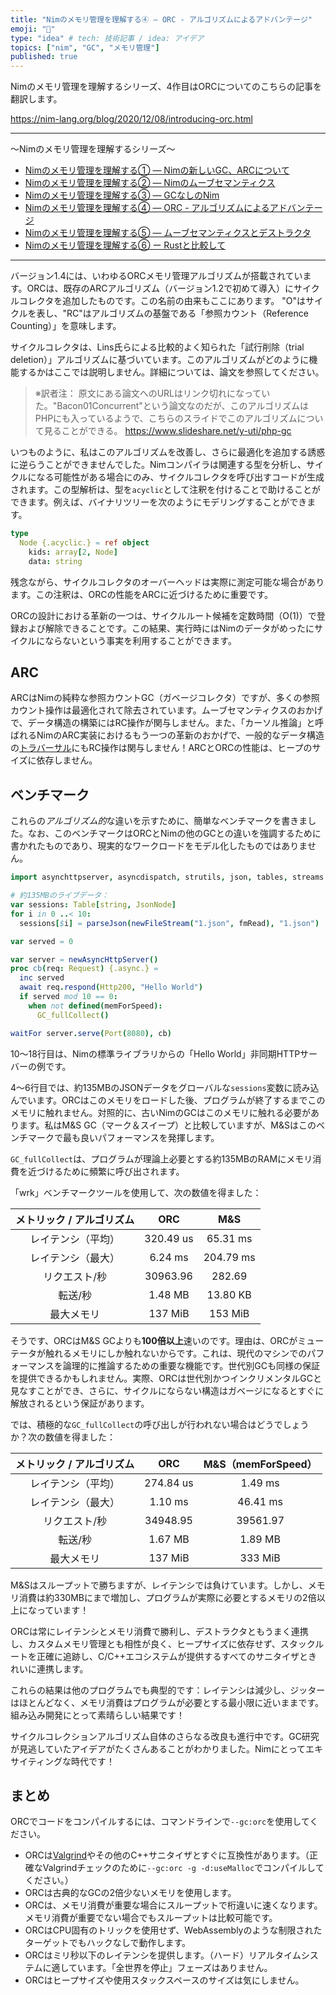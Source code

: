 ```yaml
---
title: "Nimのメモリ管理を理解する④ ― ORC - アルゴリズムによるアドバンテージ"
emoji: "👑"
type: "idea" # tech: 技術記事 / idea: アイデア
topics: ["nim", "GC", "メモリ管理"]
published: true
---
```


Nimのメモリ管理を理解するシリーズ、4作目はORCについてのこちらの記事を翻訳します。

https://nim-lang.org/blog/2020/12/08/introducing-orc.html

---

〜Nimのメモリ管理を理解するシリーズ〜
- [Nimのメモリ管理を理解する① ― Nimの新しいGC、ARCについて](https://qiita.com/dumblepy/items/be660c17556d73aa3570)
- [Nimのメモリ管理を理解する② ― Nimのムーブセマンティクス](https://zenn.dev/dumblepy/articles/af2b2b9f8fd890)
- [Nimのメモリ管理を理解する③ ― GCなしのNim](https://zenn.dev/dumblepy/articles/0dcbc08aed1a25)
- [Nimのメモリ管理を理解する④ ― ORC - アルゴリズムによるアドバンテージ](https://zenn.dev/dumblepy/articles/efffa86d9177b1)
- [Nimのメモリ管理を理解する⑤ ― ムーブセマンティクスとデストラクタ](https://zenn.dev/dumblepy/articles/92bdd7afe1fc29)
- [Nimのメモリ管理を理解する⑥ ー Rustと比較して](https://zenn.dev/dumblepy/articles/d17f07bd973c6b)

---

バージョン1.4には、いわゆるORCメモリ管理アルゴリズムが搭載されています。ORCは、既存のARCアルゴリズム（バージョン1.2で初めて導入）にサイクルコレクタを追加したものです。この名前の由来もここにあります。 "O"はサイクルを表し、"RC"はアルゴリズムの基盤である「参照カウント（Reference Counting）」を意味します。

サイクルコレクタは、Lins氏らによる比較的よく知られた「試行削除（trial deletion）」アルゴリズムに基づいています。このアルゴリズムがどのように機能するかはここでは説明しません。詳細については、論文を参照してください。

> ※訳者注：
> 原文にある論文へのURLはリンク切れになっていた。"Bacon01Concurrent"という論文なのだが、このアルゴリズムはPHPにも入っているようで、こちらのスライドでこのアルゴリズムについて見ることができる。
> https://www.slideshare.net/y-uti/php-gc


いつものように、私はこのアルゴリズムを改善し、さらに最適化を追加する誘惑に逆らうことができませんでした。Nimコンパイラは関連する型を分析し、サイクルになる可能性がある場合にのみ、サイクルコレクタを呼び出すコードが生成されます。この型解析は、型を`acyclic`として注釈を付けることで助けることができます。例えば、バイナリツリーを次のようにモデリングすることができます。

```nim
type
  Node {.acyclic.} = ref object
    kids: array[2, Node]
    data: string
```

残念ながら、サイクルコレクタのオーバーヘッドは実際に測定可能な場合があります。この注釈は、ORCの性能をARCに近づけるために重要です。

ORCの設計における革新の一つは、サイクルルート候補を定数時間（O(1)）で登録および解除できることです。この結果、実行時にはNimのデータがめったにサイクルにならないという事実を利用することができます。

## ARC
ARCはNimの純粋な参照カウントGC（ガベージコレクタ）ですが、多くの参照カウント操作は最適化されて除去されています。ムーブセマンティクスのおかげで、データ構造の構築にはRC操作が関与しません。また、「カーソル推論」と呼ばれるNimのARC実装におけるもう一つの革新のおかげで、一般的なデータ構造の[トラバーサル](https://e-words.jp/w/%E3%83%88%E3%83%A9%E3%83%90%E3%83%BC%E3%82%B5%E3%83%AB.html)にもRC操作は関与しません！ARCとORCの性能は、ヒープのサイズに依存しません。

## ベンチマーク
これらの*アルゴリズム的*な違いを示すために、簡単なベンチマークを書きました。なお、このベンチマークはORCとNimの他のGCとの違いを強調するために書かれたものであり、現実的なワークロードをモデル化したものではありません。

```nim
import asynchttpserver, asyncdispatch, strutils, json, tables, streams

# 約135MBのライブデータ：
var sessions: Table[string, JsonNode]
for i in 0 ..< 10:
  sessions[$i] = parseJson(newFileStream("1.json", fmRead), "1.json")

var served = 0

var server = newAsyncHttpServer()
proc cb(req: Request) {.async.} =
  inc served
  await req.respond(Http200, "Hello World")
  if served mod 10 == 0:
    when not defined(memForSpeed):
      GC_fullCollect()

waitFor server.serve(Port(8080), cb)
```

10～18行目は、Nimの標準ライブラリからの「Hello World」非同期HTTPサーバーの例です。

4～6行目では、約135MBのJSONデータをグローバルな`sessions`変数に読み込んでいます。ORCはこのメモリをロードした後、プログラムが終了するまでこのメモリに触れません。対照的に、古いNimのGCはこのメモリに触れる必要があります。私はM&S GC（マーク＆スイープ）と比較していますが、M&Sはこのベンチマークで最も良いパフォーマンスを発揮します。

`GC_fullCollect`は、プログラムが理論上必要とする約135MBのRAMにメモリ消費を近づけるために頻繁に呼び出されます。

「wrk」ベンチマークツールを使用して、次の数値を得ました：

| メトリック / アルゴリズム | ORC | M&S |
|:---:|:---:|:---:|
| レイテンシ（平均） | 320.49 us | 65.31 ms |
| レイテンシ（最大） | 6.24 ms | 204.79 ms |
| リクエスト/秒 | 30963.96 | 282.69 |
| 転送/秒 | 1.48 MB | 13.80 KB |
| 最大メモリ | 137 MiB | 153 MiB |

そうです、ORCはM&S GCよりも**100倍以上**速いのです。理由は、ORCがミューテータが触れるメモリにしか触れないからです。これは、現代のマシンでのパフォーマンスを論理的に推論するための重要な機能です。世代別GCも同様の保証を提供できるかもしれません。実際、ORCは世代別かつインクリメンタルGCと見なすことができ、さらに、サイクルにならない構造はガベージになるとすぐに解放されるという保証があります。

では、積極的な`GC_fullCollect`の呼び出しが行われない場合はどうでしょうか？次の数値を得ました：

| メトリック / アルゴリズム | ORC | M&S（memForSpeed） |
|:---:|:---:|:---:|
| レイテンシ（平均） | 274.84 us | 1.49 ms |
| レイテンシ（最大） | 1.10 ms | 46.41 ms |
| リクエスト/秒 | 34948.95 | 39561.97 |
| 転送/秒 | 1.67 MB | 1.89 MB |
| 最大メモリ | 137 MiB | 333 MiB |

M&Sはスループットで勝ちますが、レイテンシでは負けています。しかし、メモリ消費は約330MBにまで増加し、プログラムが実際に必要とするメモリの2倍以上になっています！

ORCは常にレイテンシとメモリ消費で勝利し、デストラクタともうまく連携し、カスタムメモリ管理とも相性が良く、ヒープサイズに依存せず、スタックルートを正確に追跡し、C/C++エコシステムが提供するすべてのサニタイザときれいに連携します。

これらの結果は他のプログラムでも典型的です：レイテンシは減少し、ジッターはほとんどなく、メモリ消費はプログラムが必要とする最小限に近いままです。組み込み開発にとって素晴らしい結果です！

サイクルコレクションアルゴリズム自体のさらなる改良も進行中です。GC研究が見逃していたアイデアがたくさんあることがわかりました。Nimにとってエキサイティングな時代です！

## まとめ
ORCでコードをコンパイルするには、コマンドラインで`--gc:orc`を使用してください。

- ORCは[Valgrind](https://ja.wikipedia.org/wiki/Valgrind)やその他のC++サニタイザとすぐに互換性があります。（正確なValgrindチェックのために`--gc:orc -g -d:useMalloc`でコンパイルしてください。）
- ORCは古典的なGCの2倍少ないメモリを使用します。
- ORCは、メモリ消費が重要な場合にスループットで桁違いに速くなります。メモリ消費が重要でない場合でもスループットは比較可能です。
- ORCはCPU固有のトリックを使用せず、WebAssemblyのような制限されたターゲットでもハックなしで動作します。
- ORCはミリ秒以下のレイテンシを提供します。（ハード）リアルタイムシステムに適しています。「全世界を停止」フェーズはありません。
- ORCはヒープサイズや使用スタックスペースのサイズは気にしません。
